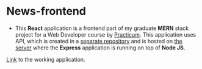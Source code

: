 # News-frontend
* This __React__ application is a frontend part of my graduate __MERN__ stack project for a Web Developer course by [Practicum](https://practicum.com). This application uses API, which is created in a [separate repository](https://github.com/SoniaNeimark/news-explorer-api) and is hosted on [the server](https://api.sonia-news.students.nomoredomainssbs.ru/) where the __Express__ application is running on top of __Node JS__.

[Link](https://sonia-news.students.nomoredomainssbs.ru/) to the working application.